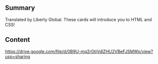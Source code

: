 ## Summary

 Translated by Liberty Global. These cards will introduce
you to HTML and CSS\!


## Content

<https://drive.google.com/file/d/0B9U-mq2rGtjVdlZHU2VBeFJSMWs/view?usp=sharing>
